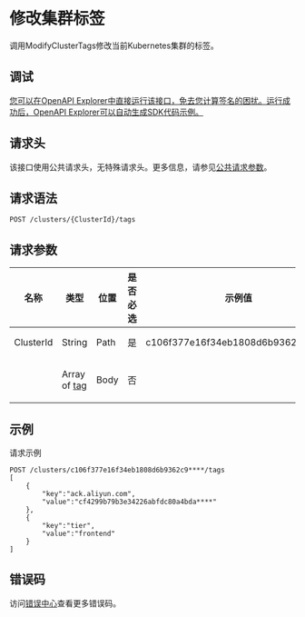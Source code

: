 # 修改集群标签

调用ModifyClusterTags修改当前Kubernetes集群的标签。

## 调试

[您可以在OpenAPI Explorer中直接运行该接口，免去您计算签名的困扰。运行成功后，OpenAPI Explorer可以自动生成SDK代码示例。](https://api.aliyun.com/#product=CS&api=ModifyClusterTags&type=ROA&version=2015-12-15)

## 请求头

该接口使用公共请求头，无特殊请求头。更多信息，请参见[公共请求参数](~~167755~~)。

## 请求语法

```
POST /clusters/{ClusterId}/tags 
```

## 请求参数

|名称|类型|位置|是否必选|示例值|描述|
|--|--|--|----|---|--|
|ClusterId|String|Path|是|c106f377e16f34eb1808d6b9362c9\*\*\*\*|集群ID。 |
| |Array of [tag](/cn.zh-CN/API参考/通用数据结构.md)|Body|否| |修改数据。 |

## 示例

请求示例

```
POST /clusters/c106f377e16f34eb1808d6b9362c9****/tags
[
    {
        "key":"ack.aliyun.com",
        "value":"cf4299b79b3e34226abfdc80a4bda****"
    },
    {
        "key":"tier",
        "value":"frontend"
    }
]
```

## 错误码

访问[错误中心](https://error-center.aliyun.com/status/product/CS)查看更多错误码。

